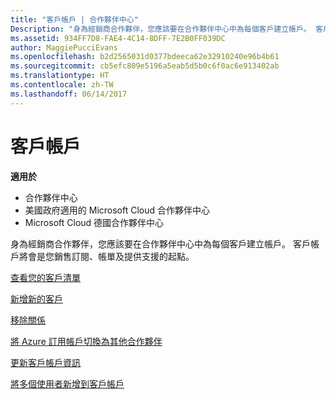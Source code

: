 ```yaml
---
title: "客戶帳戶 | 合作夥伴中心"
Description: "身為經銷商合作夥伴，您應該要在合作夥伴中心中為每個客戶建立帳戶。 客戶帳戶將會是您銷售訂閱、帳單及提供支援的起點。"
ms.assetid: 934FF7D8-FAE4-4C14-8DFF-7E2B0FF039DC
author: MaggiePucciEvans
ms.openlocfilehash: b2d2565031d0377bdeeca62e32910240e96b4b61
ms.sourcegitcommit: cb5efc809e5196a5eab5d5b0c6f0ac6e913402ab
ms.translationtype: HT
ms.contentlocale: zh-TW
ms.lasthandoff: 06/14/2017
---
```

# <a name="customer-accounts"></a>客戶帳戶

**適用於**

-  合作夥伴中心
-  美國政府適用的 Microsoft Cloud 合作夥伴中心
-  Microsoft Cloud 德國合作夥伴中心

身為經銷商合作夥伴，您應該要在合作夥伴中心中為每個客戶建立帳戶。 客戶帳戶將會是您銷售訂閱、帳單及提供支援的起點。

[查看您的客戶清單](see-your-customer-list.md)

[新增新的客戶](add-a-new-customer.md)

[移除關係](remove-a-relationship.md)

[將 Azure 訂用帳戶切換為其他合作夥伴](switch-azure-subscriptions-to-a-different-partner.md)

[更新客戶帳戶資訊](update-customer-account-info.md)

[將多個使用者新增到客戶帳戶](adding-multiple-users-to-a-customer-account.md)

